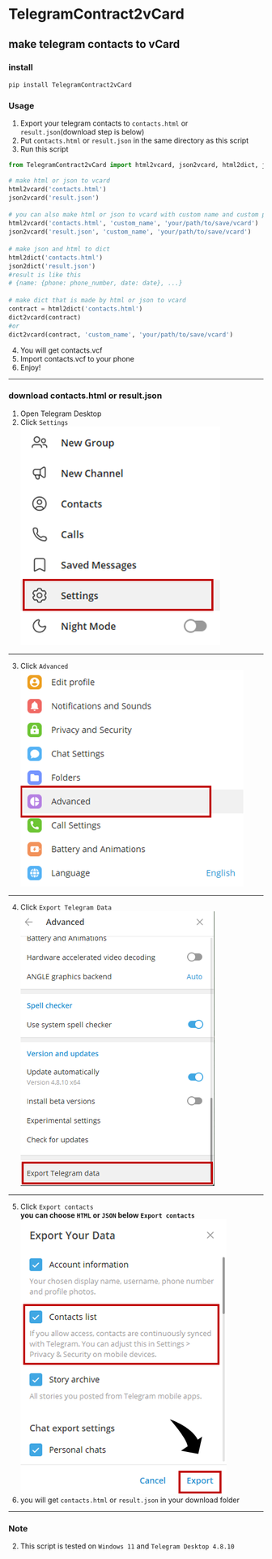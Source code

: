 # TelegramContract2vCard
## make telegram contacts to vCard
### install
```sh
pip install TelegramContract2vCard
```
### Usage
1. Export your telegram contacts to `contacts.html` or `result.json`(download step is below)
2. Put `contacts.html` or `result.json` in the same directory as this script
3. Run this script
```py
from TelegramContract2vCard import html2vcard, json2vcard, html2dict, json2dict, dict2vcard
```
```py
# make html or json to vcard
html2vcard('contacts.html')
json2vcard('result.json')

# you can also make html or json to vcard with custom name and custom path
html2vcard('contacts.html', 'custom_name', 'your/path/to/save/vcard')
json2vcard('result.json', 'custom_name', 'your/path/to/save/vcard')

# make json and html to dict
html2dict('contacts.html')
json2dict('result.json')
#result is like this
# {name: {phone: phone_number, date: date}, ...}

# make dict that is made by html or json to vcard
contract = html2dict('contacts.html')
dict2vcard(contract)
#or
dict2vcard(contract, 'custom_name', 'your/path/to/save/vcard')
```
4. You will get contacts.vcf
5. Import contacts.vcf to your phone
6. Enjoy!
---
### download contacts.html or result.json
1. Open Telegram Desktop
2. Click `Settings`  
![step1](./img/step1.png)
---
3. Click `Advanced`  
![step1](./img/step2.png)
---
4. Click `Export Telegram Data`  
![step1](./img/step3.png)
---
5. Click `Export contacts`  
**you can choose `HTML` or `JSON` below `Export contacts`**  
![step1](./img/step4.png)
6. you will get `contacts.html` or `result.json` in your download folder
---
### Note
2. This script is tested on `Windows 11` and `Telegram Desktop 4.8.10`
